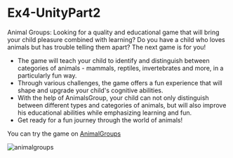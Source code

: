 # Ex4-UnityPart2

Animal Groups:
Looking for a quality and educational game that will bring your child pleasure combined with learning?
Do you have a child who loves animals but has trouble telling them apart?
The next game is for you!

* The game will teach your child to identify and distinguish between categories of animals - mammals, reptiles, invertebrates and more, in a particularly fun way.
* Through various challenges, the game offers a fun experience that will shape and upgrade your child's cognitive abilities.
* With the help of AnimalsGroup, your child can not only distinguish between different types and categories of animals, but will also improve his educational abilities while emphasizing learning and fun.
* Get ready for a fun journey through the world of animals!

You can try the game on [AnimalGroups](https://liron02319.itch.io/ex4-unitypart2)

![animalgroups](https://github.com/L-DevelopGame/Ex4-UnityPart2/assets/57791415/0352feea-3f14-4bea-99be-ace3dd0deb8d)

